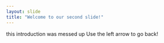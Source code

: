```yaml
---
layout: slide
title: "Welcome to our second slide!"
---
```

this introduction was messed up
Use the left arrow to go back!
